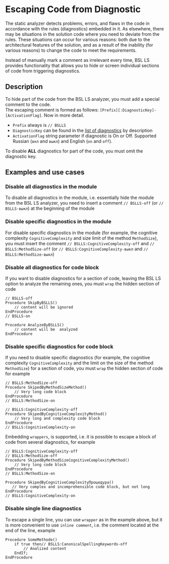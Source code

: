 # Escaping Code from Diagnostic

The static analyzer detects problems, errors, and flaws in the code in accordance with the rules (diagnostics) embedded in it. As elsewhere, there may be situations in the solution code where you need to deviate from the rules. These situations can occur for various reasons: both due to the architectural features of the solution, and as a result of the inability (for various reasons) to change the code to meet the requirements.

Instead of manually mark a comment as irrelevant every time, BSL LS provides functionality that allows you to hide or screen individual sections of code from triggering diagnostics.

## Description

To hide part of the code from the BSL LS analyzer, you must add a special comment to the code.   
The escaping comment is formed as follows: `[Prefix][:DiagnosticKey]-[ActivationFlag]`. Now in more detail.

- `Prefix` always is `// BSLLS`
- `DiagnosticKey` can be found in the [list of diagnostics](../diagnostics/index.md) by description
- `ActivationFlag` string parameter if diagnostic is On or Off. Supported Russian (`вкл` and `выкл`) and English (`on` and `off`).

To disable **ALL** diagnostics for part of the code, you must omit the diagnostic key.

## Examples and use cases

### Disable all diagnostics in the module

To disable all diagnostics in the module, i.e. essentially hide the module from the BSL LS analyzer, you need to insert a comment `// BSLLS-off` (or `// BSLLS-выкл`) at the beginning of the module

### Disable specific diagnostics in the module

For disable specific diagnostics in the module (for example, the cognitive complexity `CognitiveComplexity` and size limit of the method `MethodSize`), you must insert the comment `// BSLLS:CognitiveComplexity-off` and `// BSLLS:MethodSize-off` (or `// BSLLS:CognitiveComplexity-выкл` and `// BSLLS:MethodSize-выкл`)

### Disable all diagnostics for code block

If you want to disable diagnostics for a section of code, leaving the BSL LS option to analyze the remaining ones, you must `wrap` the hidden section of code

```bsl
// BSLLS-off
Procedure SkipByBSLLS()
    // content will be ignored
EndProcedure
// BSLLS-on

Procedure AnalyzeByBSLLS()
    // content will be  analyzed
EndProcedure
```

### Disable specific diagnostics for code block

If you need to disable specific diagnostics (for example, the cognitive complexity `CognitiveComplexity` and the limit on the size of the method `MethodSize`) for a section of code, you must `wrap` the hidden section of code for example

```bsl
// BSLLS:MethodSize-off
Procedure SkipedByMethodSizeMethod()
    // Very long code block
EndProcedure
// BSLLS:MethodSize-on

// BSLLS:CognitiveComplexity-off
Procedure SkipedByCognitiveComplexityMethod()
    // Very long and complexity code block
EndProcedure
// BSLLS:CognitiveComplexity-on
```

Embedding `wrappers`, is supported, i.e. it is possible to escape a block of code from several diagnostics, for example

```bsl
// BSLLS:CognitiveComplexity-off
// BSLLS:MethodSize-off
Procedure SkipedByMethodSizeCognitiveComplexityMethod()
    // Very long code block
EndProcedure
// BSLLS:MethodSize-on

Procedure SkipedByCognitiveComplexityПроцедура()
   // Very complex and incomprehensible code block, but not long
EndProcedure
// BSLLS:CognitiveComplexity-on
```

### Disable single line diagnostics

To escape a single line, you can use `wrapper` as in the example above, but it is more convenient to use `inline comment`, i.e. the comment located at the end of the line, example

```bsl
Procedure SomeMethode()
    if true then// BSLLS:CanonicalSpellingKeywords-off
        // Analized content
    EndIf;
EndProcedure
```
